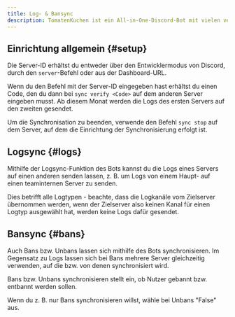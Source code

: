 ```yaml
---
title: Log- & Bansync
description: TomatenKuchen ist ein All-in-One-Discord-Bot mit vielen verschiedenen Funktionen. Der Bot kann auch Logs und Bans sowie Unbans über mehrere Server hinweg synchronisieren.
---
```


## Einrichtung allgemein {#setup}

Die Server-ID erhältst du entweder über den Entwicklermodus von Discord, durch den `server`-Befehl oder aus der Dashboard-URL.

Wenn du den Befehl mit der Server-ID eingegeben hast erhältst du einen Code, den du dann bei `sync verify <Code>` auf dem anderen Server eingeben musst.
Ab diesem Monat werden die Logs des ersten Servers auf den zweiten gesendet.

Um die Synchronisation zu beenden, verwende den Befehl `sync stop` auf dem Server, auf dem die Einrichtung der Synchronisierung erfolgt ist.

## Logsync {#logs}

Mithilfe der Logsync-Funktion des Bots kannst du die Logs eines Servers auf einen anderen senden lassen, z. B. um Logs von einem Haupt- auf einen teaminternen Server zu senden.

Dies betrifft alle Logtypen - beachte, dass die Logkanäle vom Zielserver übernommen werden, wenn der Zielserver also keinen Kanal für einen Logtyp ausgewählt hat, werden keine Logs dafür gesendet.

<Command slash="sync logs guild:Server-ID" message="sync logs <Server-ID>"></Command>

## Bansync {#bans}

Auch Bans bzw. Unbans lassen sich mithilfe des Bots synchronisieren. Im Gegensatz zu Logs lassen sich bei Bans mehrere Server gleichzeitig verwenden, auf die bzw. von denen synchronisiert wird.

<Command slash="sync bans guild:Server-ID bans:true/false unbans:true/false" message="sync bans <Server-ID> <Bans synchronisieren: true/false> <Unbans synchronisieren: true/false>"></Command>

Bans bzw. Unbans synchronisieren stellt ein, ob Nutzer gebannt bzw. entbannt werden sollen.

Wenn du z. B. nur Bans synchronisieren willst, wähle bei Unbans "False" aus.
